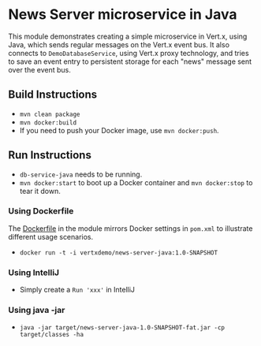# News Server microservice in Java
This module demonstrates creating a simple microservice in Vert.x, using Java, which sends regular messages on the
Vert.x event bus. It also connects to `DemoDatabaseService`, using Vert.x proxy technology, and tries to save an event
entry to persistent storage for each "news" message sent over the event bus.

## Build Instructions

* `mvn clean package`
* `mvn docker:build`
* If you need to push your Docker image, use `mvn docker:push`.

## Run Instructions

* `db-service-java` needs to be running.
* `mvn docker:start` to boot up a Docker container and `mvn docker:stop` to tear it down.

### Using Dockerfile
The [Dockerfile](/Dockerfile)  in the module mirrors Docker settings in `pom.xml` to illustrate different usage scenarios.

* `docker run -t -i vertxdemo/news-server-java:1.0-SNAPSHOT`

### Using IntelliJ

* Simply create a `Run 'xxx'` in IntelliJ
    
### Using java -jar
    
   * `java -jar target/news-server-java-1.0-SNAPSHOT-fat.jar -cp target/classes -ha` 